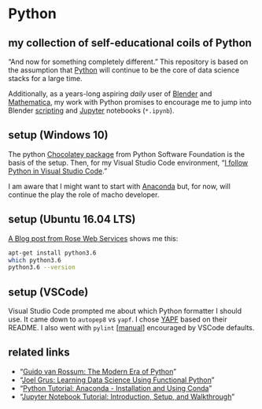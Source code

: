 # Python

## my collection of self-educational coils of Python

“And now for something completely different.” This repository is based on the assumption that [Python](https://www.python.org/) will continue to be the core of data science stacks for a large time.

Additionally, as a years-long aspiring _daily_ user of [Blender](https://www.blender.org/) and [Mathematica](http://www.wolfram.com/mathematica/new-in-11/), my work with Python promises to encourage me to jump into Blender [scripting](https://docs.blender.org/manual/en/dev/advanced/scripting/introduction.html) and [Jupyter](http://jupyter.org/) notebooks (`*.ipynb`).

## setup (Windows 10)

The python [Chocolatey package](https://chocolatey.org/packages/python/3.6.4.20180116) from Python Software Foundation is the basis of the setup. Then, for my Visual Studio Code environment, “[I follow Python in Visual Studio Code](https://code.visualstudio.com/docs/languages/python).”

I am aware that I might want to start with [Anaconda](https://www.anaconda.com/) but, for now, will continue the play the role of macho developer.

## setup (Ubuntu 16.04 LTS)

[A Blog post from Rose Web Services](https://www.rosehosting.com/blog/how-to-install-python-3-6-on-ubuntu-16-04/) shows me this:

```bash
apt-get install python3.6
which python3.6
python3.6 --version
```

## setup (VSCode)

Visual Studio Code prompted me about which Python formatter I should use. It came down to `autopep8` vs `yapf`. I chose [YAPF](https://github.com/google/yapf) based on their README. I also went with `pylint` [[manual](https://pylint.readthedocs.io/en/latest/)] encouraged by VSCode defaults.

## related links

* “[Guido van Rossum: The Modern Era of Python](https://www.youtube.com/watch?time_continue=1&v=rTTFh7HOlC0)”
* “[Joel Grus: Learning Data Science Using Functional Python](https://www.youtube.com/watch?v=ThS4juptJjQ)”
* “[Python Tutorial: Anaconda - Installation and Using Conda](https://www.youtube.com/watch?v=YJC6ldI3hWk)”
* “[Jupyter Notebook Tutorial: Introduction, Setup, and Walkthrough](https://www.youtube.com/watch?v=HW29067qVWk)”
